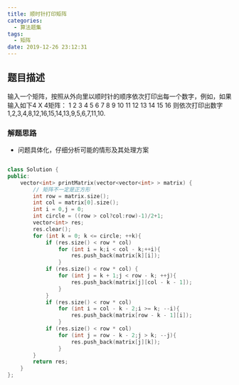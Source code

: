 ```yaml
---
title: 顺时针打印矩阵
categories:
  - 算法题集
tags:
  - 矩阵
date: 2019-12-26 23:12:31
---
```


## 题目描述
输入一个矩阵，按照从外向里以顺时针的顺序依次打印出每一个数字，例如，如果输入如下4 X 4矩阵： 1 2 3 4 5 6 7 8 9 10 11 12 13 14 15 16 则依次打印出数字1,2,3,4,8,12,16,15,14,13,9,5,6,7,11,10.

### 解题思路
- 问题具体化，仔细分析可能的情形及其处理方案

```C++

class Solution {
public:
    vector<int> printMatrix(vector<vector<int> > matrix) {
        // 矩阵不一定是正方形
        int row = matrix.size();
        int col = matrix[0].size();
        int i = 0,j = 0;
        int circle = ((row > col?col:row)-1)/2+1;
        vector<int> res;
        res.clear();
        for (int k = 0; k <= circle; ++k){
            if (res.size() < row * col)
                for (int i = k;i < col - k;++i){
                    res.push_back(matrix[k][i]);
                }
            if (res.size() < row * col) {
                for (int j = k + 1;j < row - k; ++j){
                    res.push_back(matrix[j][col - k - 1]);
                }
            }
            if (res.size() < row * col)
                for (int i = col - k - 2;i >= k; --i){
                    res.push_back(matrix[row - k - 1][i]);
                }
            if (res.size() < row * col)
                for (int j = row - k - 2;j > k; --j){
                    res.push_back(matrix[j][k]);
                }
        }
        return res;
    }
};
```